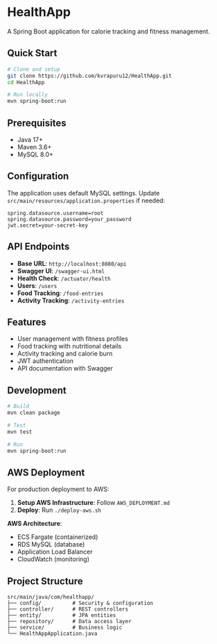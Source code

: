 # HealthApp

A Spring Boot application for calorie tracking and fitness management.

## Quick Start

```bash
# Clone and setup
git clone https://github.com/kvrapuru12/HealthApp.git
cd HealthApp

# Run locally
mvn spring-boot:run
```

## Prerequisites

- Java 17+
- Maven 3.6+
- MySQL 8.0+

## Configuration

The application uses default MySQL settings. Update `src/main/resources/application.properties` if needed:

```properties
spring.datasource.username=root
spring.datasource.password=your_password
jwt.secret=your-secret-key
```

## API Endpoints

- **Base URL**: `http://localhost:8080/api`
- **Swagger UI**: `/swagger-ui.html`
- **Health Check**: `/actuator/health`
- **Users**: `/users`
- **Food Tracking**: `/food-entries`
- **Activity Tracking**: `/activity-entries`

## Features

- User management with fitness profiles
- Food tracking with nutritional details
- Activity tracking and calorie burn
- JWT authentication
- API documentation with Swagger

## Development

```bash
# Build
mvn clean package

# Test
mvn test

# Run
mvn spring-boot:run
```

## AWS Deployment

For production deployment to AWS:

1. **Setup AWS Infrastructure**: Follow `AWS_DEPLOYMENT.md`
2. **Deploy**: Run `./deploy-aws.sh`

**AWS Architecture**:
- ECS Fargate (containerized)
- RDS MySQL (database)
- Application Load Balancer
- CloudWatch (monitoring)

## Project Structure

```
src/main/java/com/healthapp/
├── config/          # Security & configuration
├── controller/      # REST controllers
├── entity/          # JPA entities
├── repository/      # Data access layer
├── service/         # Business logic
└── HealthAppApplication.java
```
